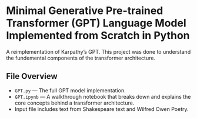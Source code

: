 # Minimal Generative Pre-trained Transformer (GPT) Language Model Implemented from Scratch in Python

A reimplementation of Karpathy’s GPT. This project was done to understand the fundemental components of the transformer architecture. 

## File Overview

- `GPT.py` — The full GPT model implementation.
- `GPT.ipynb` — A walkthrough notebook that breaks down and explains the core concepts behind a transformer architecture.
- Input file includes text from Shakespeare text and Wilfred Owen Poetry.
